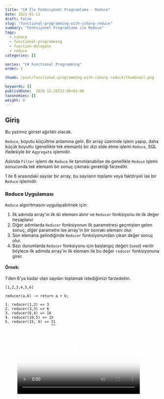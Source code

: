 ```yaml
---
title: "C# İle Fonksiyonel Programlama - Reduce"
date: 2021-01-11
draft: false
slug: "functional-programming-with-csharp-reduce"
summary: "Fonksiyonel Programlama ile Reduce"
tags:
  - csharp
  - functional-programming
  - function-delegate
  - reduce
categories: []

series: "C# Functional Programming"
order: 5

thumb: /post/functional-programming-with-csharp-reduce/thumbnail.png

keywords: []
publishDate:  2020-12-26T23:00+03:00
taxonomies: []
weight: 0
---
```


## Giriş

Bu yazımız görsel ağırlıklı olacak.

`Reduce`, boyutu küçültme anlamına gelir. Bir array üzerinde işlem yapıp, daha küçük boyutlu (genellikle tek elemanlı) bir dizi elde etme işlemi `Reduce`, SQL ifadesiyle bir `Aggregate` işlemidir.

Aslında `Filter` işlemi de `Reduce` ile tanımlanabilse de genellikle `Reduce` işlemi sonucunda tek elemanlı bir sonuç çıkması gerektiği farzedilir.

1 ile 6 arasındaki sayılar bir array, bu sayıların toplamı veya faktöryeli ise bir `Reduce` işlemidir.


### Reduce Uygulaması

`Reduce` algoritmasını uygulayabilmek için:

1. İlk adımda array'in ilk iki elemanı alınır ve `Reducer` fonksiyonu ile ilk değer hesaplanır
2. Diğer adımlarda `Reducer` fonksiyonun ilk parametresi geçmişten gelen sonuç, diğer parametre ise array'in bir sonraki elemanı olur.
3. Son elemana gelindiğinde `Reducer` fonksiyonundan çıkan değer sonuç olur.
4. Bazı durumlarda `Reducer` fonksiyonu için başlangıç değeri (`seed`) verilir böylece ilk adımda array'in ilk elemanı ile bu değer `reducer` fonksiyonuna girer.


#### Örnek:

1'den 6'ya kadar olan sayıları toplamak istediğimizi farzedelim.

```
[1,2,3,4,5,6]

reducer(a,b) -> return a + b;

1. reducer(1,2) => 3
2. reducer(3,3) => 6
3. reducer(6,4) => 10
4. reducer(10,5) => 15
5. reducer(15, 6) => 21
                     ^^
```


<figure class="video_container">
  <video allowfullscreen="false" poster="img/reduce-illustration-1.jpg" width="400px" loop autoplay preload controls>
    <source src="img/reduce-illustration.mp4" type="video/mp4">
    <source src="iimg/reduce-illustration.webm" type="video/webm">
  </video>
</figure>
